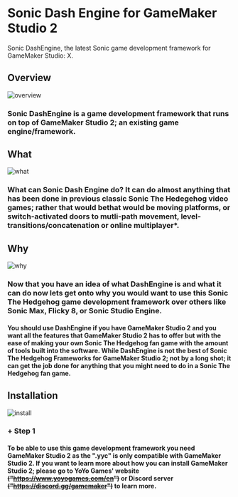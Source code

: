 # Sonic Dash Engine for GameMaker Studio 2

Sonic DashEngine, the latest Sonic game development framework for GameMaker Studio: X.

## Overview
![overview](https://user-images.githubusercontent.com/74676982/156257346-8b395d17-4963-4ffb-a2cf-19b3401e371d.png)
### Sonic DashEngine is a game development framework that runs on top of GameMaker Studio 2; an existing game engine/framework.

## What
![what](https://user-images.githubusercontent.com/74676982/156257621-db72e11f-37ee-48c9-b01b-61f432afafa8.png)
### What can Sonic Dash Engine do? It can do almost anything that has been done in previous classic Sonic The Hedegehog video games; rather that would bethat would be moving platforms, or switch-activated doors to mutli-path movement, level-transitions/concatenation or online multiplayer*.

## Why
![why](https://user-images.githubusercontent.com/74676982/156258071-a8818088-a699-4d64-9bbe-cf1252624104.png)

### Now that you have an idea of what DashEngine is and what it can do now lets get onto why you would want to use this Sonic The Hedgehog game development framework over others like Sonic Max, Flicky 8, or Sonic Studio Engine. 

#### You should use DashEngine if you have GameMaker Studio 2 and you want all the features that GameMaker Studio 2 has to offer but with the ease of making your own Sonic The Hedgehog fan game with the amount of tools built into the software. While DashEngine is not the best of Sonic The Hedgehog Frameworks for GameMaker Studio 2; not by a long shot; it can get the job done for anything that you might need to do in a Sonic The Hedgehog fan game.

## Installation
![install](https://user-images.githubusercontent.com/74676982/156259102-e83c692d-17c0-404a-aa16-2bc6c9ec1b80.png)

### + Step 1
#### To be able to use this game development framework you need **GameMaker Studio 2** as the "**.yyc**" is only compatible with GameMaker Studio 2. If you want to learn more about how you can **install GameMaker Studio 2**; please go to YoYo Games' website ~~("https://www.yoyogames.com/en")~~ or Discord server ~~("https://discord.gg/gamemaker")~~ to learn more.
